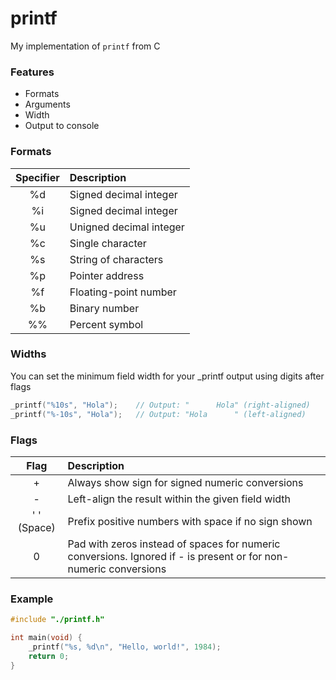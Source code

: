 # printf
My implementation of `printf` from C

### Features
- Formats
- Arguments
- Width
- Output to console

### Formats
| Specifier | Description             |
|:---------:|:------------------------|
| %d        | Signed decimal integer  |
| %i        | Signed decimal integer  |
| %u        | Unigned decimal integer |
| %c        | Single character        |
| %s        | String of characters    |
| %p        | Pointer address         |
| %f        | Floating-point number   |
| %b        | Binary number           |
| %%        | Percent symbol          |

### Widths
You can set the minimum field width for your _printf output using digits after flags
```c
_printf("%10s", "Hola");    // Output: "      Hola" (right-aligned)
_printf("%-10s", "Hola");   // Output: "Hola      " (left-aligned)
```

### Flags
| Flag        | Description                                         |
|:-----------:|:----------------------------------------------------|
| +           | Always show sign for signed numeric conversions	    |
| -           | Left-align the result within the given field width  |
| ' ' (Space) | Prefix positive numbers with space if no sign shown |
| 0           | Pad with zeros instead of spaces for numeric conversions. Ignored if - is present or for non-numeric conversions |

### Example
```c
#include "./printf.h"

int main(void) {
    _printf("%s, %d\n", "Hello, world!", 1984);
    return 0;
}
```
